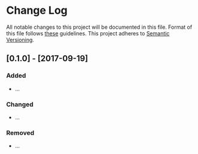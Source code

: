 # Change Log

All notable changes to this project will be documented in this file.
Format of this file follows [these](http://keepachangelog.com/) guidelines.
This project adheres to [Semantic Versioning](http://semver.org/).

## [0.1.0] - [2017-09-19]

### Added

- ...

### Changed

- ...

### Removed

- ...
